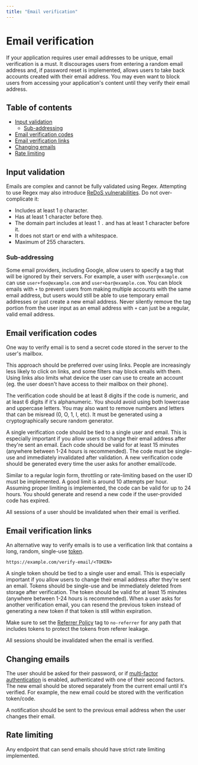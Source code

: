 ```yaml
---
title: "Email verification"
---
```


# Email verification

If your application requires user email addresses to be unique, email verification is a must. It discourages users from entering a random email address and, if password reset is implemented, allows users to take back accounts created with their email address. You may even want to block users from accessing your application's content until they verify their email address.

## Table of contents

- [Input validation](#input-validation)
	- [Sub-addressing](#sub-addressing)
- [Email verification codes](#email-verification-codes)
- [Email verification links](#email-verification-links)
- [Changing emails](#changing-emails)
- [Rate limiting](#rate-limiting)

## Input validation

Emails are complex and cannot be fully validated using Regex. Attempting to use Regex may also introduce [ReDoS vulnerabilities](https://owasp.org/www-community/attacks/Regular_expression_Denial_of_Service_-_ReDoS). Do not over-complicate it:

- Includes at least 1 `@` character.
- Has at least 1 character before the`@`.
- The domain part includes at least 1 `.` and has at least 1 character before it.
- It does not start or end with a whitespace.
- Maximum of 255 characters.

### Sub-addressing

Some email providers, including Google, allow users to specify a tag that will be ignored by their servers. For example, a user with `user@example.com` can use `user+foo@example.com` and `user+bar@example.com`. You can block emails with `+` to prevent users from making multiple accounts with the same email address, but users would still be able to use temporary email addresses or just create a new email address. Never silently remove the tag portion from the user input as an email address with `+` can just be a regular, valid email address.

## Email verification codes

One way to verify email is to send a secret code stored in the server to the user's mailbox.

This approach should be preferred over using links. People are increasingly less likely to click on links, and some filters may block emails with them. Using links also limits what device the user can use to create an account (eg. the user doesn't have access to their mailbox on their phone).

The verification code should be at least 8 digits if the code is numeric, and at least 6 digits if it's alphanumeric. You should avoid using both lowercase and uppercase letters. You may also want to remove numbers and letters that can be misread (0, O, 1, I, etc). It must be generated using a cryptographically secure random generator.

A single verification code should be tied to a single user and email. This is especially important if you allow users to change their email address after they're sent an email. Each code should be valid for at least 15 minutes (anywhere between 1-24 hours is recommended). The code must be single-use and immediately invalidated after validation. A new verification code should be generated every time the user asks for another email/code.

Similar to a regular login form, throttling or rate-limiting based on the user ID must be implemented. A good limit is around 10 attempts per hour. Assuming proper limiting is implemented, the code can be valid for up to 24 hours. You should generate and resend a new code if the user-provided code has expired.

All sessions of a user should be invalidated when their email is verified.

## Email verification links

An alternative way to verify emails is to use a verification link that contains a long, random, single-use [token](/server-side-tokens).

```
https://example.com/verify-email/<TOKEN>
```

A single token should be tied to a single user and email. This is especially important if you allow users to change their email address after they're sent an email. Tokens should be single-use and be immediately deleted from storage after verification. The token should be valid for at least 15 minutes (anywhere between 1-24 hours is recommended). When a user asks for another verification email, you can resend the previous token instead of generating a new token if that token is still within expiration.

Make sure to set the [Referrer Policy](https://developer.mozilla.org/en-US/docs/Web/HTTP/Headers/Referrer-Policy) tag to `no-referrer` for any path that includes tokens to protect the tokens from referer leakage.

All sessions should be invalidated when the email is verified.

## Changing emails

The user should be asked for their password, or if [multi-factor authentication](/mfa) is enabled, authenticated with one of their second factors. The new email should be stored separately from the current email until it's verified. For example, the new email could be stored with the verification token/code.

A notification should be sent to the previous email address when the user changes their email.

## Rate limiting

Any endpoint that can send emails should have strict rate limiting implemented.
